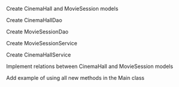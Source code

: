 

Create CinemaHall and MovieSession models

Create CinemaHallDao

Create MovieSessionDao

Create MovieSessionService

Create CinemaHallService

Implement relations between CinemaHall and MovieSession models

Add example of using all new methods in the Main class
